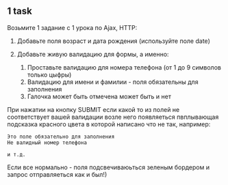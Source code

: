 ## 1 task

Возьмите 1 задание с 1 урока по Ajax, HTTP:
 
1) Добавьте поля возраст и дата рождения (используйте поле date)
2) Добавьте живую валидацию для формы, а именно:

    1) Проставьте валидацию для номера телефона (от 1 до 9 символов только цыфры)
    2) Валидацию для имени и фамилии  - поля обязательны для заполнения
    3) Галочка может быть отмечена может быть и нет

При нажатии на кнопку SUBMIT если какой то из полей не соответствует вашей валидации возле него 
появляеться пвплывающая подсказка красного цвета в которой написано что не так, например:

    Это поле обязательно для заполнения
    Не валидный номер телефона
    
    и т.д.
    
Если все нормально - поля подсвечиваюьться зеленым бордером и запрос отправляеться как и был!)

